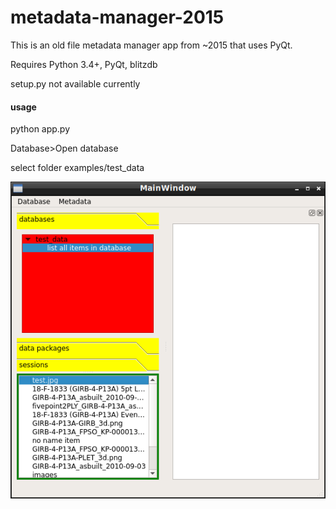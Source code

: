# metadata-manager-2015
This is an old file metadata manager app from ~2015 that uses PyQt.

Requires Python 3.4+, PyQt, blitzdb

setup.py not available currently

#### usage

python app.py

Database>Open database

select folder examples/test_data

![screenshot](examples/images/screenshot.png?raw=true "Screenshot")
